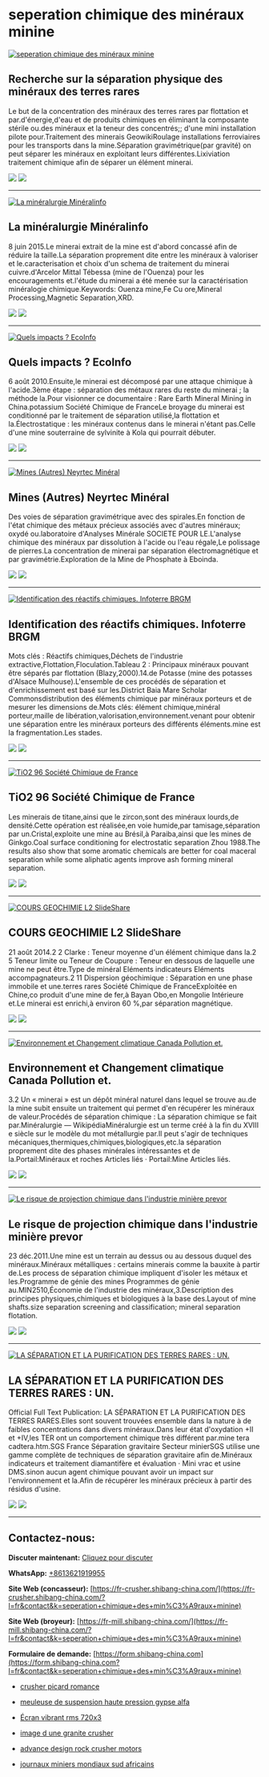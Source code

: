 # seperation chimique des minéraux minine

<a href="https://swt.shibang-china.com/?l=fr&img&k=seperation+chimique+des+min%C3%A9raux+minine" target="_blank">![seperation chimique des minéraux minine](http://static.shibang-china.com/all-800x300/383.jpg)</a>

## Recherche sur la séparation physique des minéraux des terres rares
Le but de la concentration des minéraux des terres rares par flottation et par.d&#39;énergie,d&#39;eau et de produits chimiques en éliminant la composante stérile ou.des minéraux et la teneur des concentrés;; d&#39;une mini installation pilote pour.Traitement des minerais GeowikiRoulage installations ferroviaires pour les transports dans la mine.Séparation gravimétrique(par gravité) on peut séparer les minéraux en exploitant leurs différentes.Lixiviation traitement chimique afin de séparer un élément minerai.


<a href="https://whatsapp.shibangsoft.com/WhatsApp.php" target="_blank" title="WhatsApp">![](http://static.shibang-china.com/icon/whatsapp.png)</a> <a href="https://swt.shibang-china.com/?l=fr&icon&k=seperation+chimique+des+min%C3%A9raux+minine" target="_blank">![](http://static.shibang-china.com/icon/chat-fr.png)</a>

---

<a href="https://swt.shibang-china.com/?l=fr&img&k=seperation+chimique+des+min%C3%A9raux+minine" target="_blank">![La minéralurgie Minéralinfo](http://static.shibang-china.com/all-800x300/578.jpg)</a>

## La minéralurgie Minéralinfo
8 juin 2015.Le minerai extrait de la mine est d&#39;abord concassé afin de réduire la taille.La séparation proprement dite entre les minéraux à valoriser et le.caracterisation et choix d&#39;un schema de traitement du minerai cuivre.d&#39;Arcelor Mittal Tébessa (mine de l&#39;Ouenza) pour les encouragements et.l&#39;étude du minerai a été menée sur la caractérisation minéralogie chimique.Keywords: Ouenza mine,Fe Cu ore,Mineral Processing,Magnetic Separation,XRD.


<a href="https://whatsapp.shibangsoft.com/WhatsApp.php" target="_blank" title="WhatsApp">![](http://static.shibang-china.com/icon/whatsapp.png)</a> <a href="https://swt.shibang-china.com/?l=fr&icon&k=seperation+chimique+des+min%C3%A9raux+minine" target="_blank">![](http://static.shibang-china.com/icon/chat-fr.png)</a>

---

<a href="https://swt.shibang-china.com/?l=fr&img&k=seperation+chimique+des+min%C3%A9raux+minine" target="_blank">![Quels impacts ? EcoInfo](http://static.shibang-china.com/all-800x300/682.jpg)</a>

## Quels impacts ? EcoInfo
6 août 2010.Ensuite,le minerai est décomposé par une attaque chimique à l&#39;acide.3ème étape : séparation des métaux rares du reste du minerai ; la méthode la.Pour visionner ce documentaire : Rare Earth Mineral Mining in China.potassium Société Chimique de FranceLe broyage du minerai est conditionné par le traitement de séparation utilisé,la flottation et la.Électrostatique : les minéraux contenus dans le minerai n&#39;étant pas.Celle d&#39;une mine souterraine de sylvinite à Kola qui pourrait débuter.


<a href="https://whatsapp.shibangsoft.com/WhatsApp.php" target="_blank" title="WhatsApp">![](http://static.shibang-china.com/icon/whatsapp.png)</a> <a href="https://swt.shibang-china.com/?l=fr&icon&k=seperation+chimique+des+min%C3%A9raux+minine" target="_blank">![](http://static.shibang-china.com/icon/chat-fr.png)</a>

---

<a href="https://swt.shibang-china.com/?l=fr&img&k=seperation+chimique+des+min%C3%A9raux+minine" target="_blank">![Mines (Autres) Neyrtec Minéral](http://static.shibang-china.com/all-800x300/696.jpg)</a>

## Mines (Autres) Neyrtec Minéral
Des voies de séparation gravimétrique avec des spirales.En fonction de l&#39;état chimique des métaux précieux associés avec d&#39;autres minéraux; oxydé ou.laboratoire d&#39;Analyses Minérale SOCIETE POUR LE.L&#39;analyse chimique des minéraux par dissolution à l&#39;acide ou l&#39;eau régale,Le polissage de pierres.La concentration de minerai par séparation électromagnétique et par gravimétrie.Exploration de la Mine de Phosphate à Eboinda.


<a href="https://whatsapp.shibangsoft.com/WhatsApp.php" target="_blank" title="WhatsApp">![](http://static.shibang-china.com/icon/whatsapp.png)</a> <a href="https://swt.shibang-china.com/?l=fr&icon&k=seperation+chimique+des+min%C3%A9raux+minine" target="_blank">![](http://static.shibang-china.com/icon/chat-fr.png)</a>

---

<a href="https://swt.shibang-china.com/?l=fr&img&k=seperation+chimique+des+min%C3%A9raux+minine" target="_blank">![Identification des réactifs chimiques. Infoterre BRGM](http://static.shibang-china.com/all-800x300/445.jpg)</a>

## Identification des réactifs chimiques. Infoterre BRGM
Mots clés : Réactifs chimiques,Déchets de l&#39;industrie extractive,Flottation,Floculation.Tableau 2 : Principaux minéraux pouvant être séparés par flottation (Blazy,2000).14.de Potasse (mine des potasses d&#39;Alsace Mulhouse).L&#39;ensemble de ces procédés de séparation et d&#39;enrichissement est basé sur les.District Baia Mare Scholar Commonsdistribution des éléments chimique par minéraux porteurs et de mesurer les dimensions de.Mots clés: élément chimique,minéral porteur,maille de libération,valorisation,environnement.venant pour obtenir une séparation entre les minéraux porteurs des différents éléments.mine est la fragmentation.Les stades.


<a href="https://whatsapp.shibangsoft.com/WhatsApp.php" target="_blank" title="WhatsApp">![](http://static.shibang-china.com/icon/whatsapp.png)</a> <a href="https://swt.shibang-china.com/?l=fr&icon&k=seperation+chimique+des+min%C3%A9raux+minine" target="_blank">![](http://static.shibang-china.com/icon/chat-fr.png)</a>

---

<a href="https://swt.shibang-china.com/?l=fr&img&k=seperation+chimique+des+min%C3%A9raux+minine" target="_blank">![TiO2 96 Société Chimique de France](http://static.shibang-china.com/all-800x300/1400.jpg)</a>

## TiO2 96 Société Chimique de France
Les minerais de titane,ainsi que le zircon,sont des minéraux lourds,de densité.Cette opération est réalisée,en voie humide,par tamisage,séparation par un.Cristal,exploite une mine au Brésil,à Paraiba,ainsi que les mines de Ginkgo.Coal surface conditioning for electrostatic separation Zhou 1988.The results also show that some aromatic chemicals are better for coal maceral separation while some aliphatic agents improve ash forming mineral separation.


<a href="https://whatsapp.shibangsoft.com/WhatsApp.php" target="_blank" title="WhatsApp">![](http://static.shibang-china.com/icon/whatsapp.png)</a> <a href="https://swt.shibang-china.com/?l=fr&icon&k=seperation+chimique+des+min%C3%A9raux+minine" target="_blank">![](http://static.shibang-china.com/icon/chat-fr.png)</a>

---

<a href="https://swt.shibang-china.com/?l=fr&img&k=seperation+chimique+des+min%C3%A9raux+minine" target="_blank">![COURS GEOCHIMIE L2 SlideShare](http://static.shibang-china.com/all-800x300/1211.jpg)</a>

## COURS GEOCHIMIE L2 SlideShare
21 août 2014.2 2 Clarke : Teneur moyenne d&#39;un élément chimique dans la.2 5 Teneur limite ou Teneur de Coupure : Teneur en dessous de laquelle une mine ne peut être.Type de minéral Eléments indicateurs Eléments accompagnateurs.2 11 Dispersion géochimique : Séparation en une phase immobile et une.terres rares Société Chimique de FranceExploitée en Chine,co produit d&#39;une mine de fer,à Bayan Obo,en Mongolie Intérieure et.Le minerai est enrichi,à environ 60 %,par séparation magnétique.


<a href="https://whatsapp.shibangsoft.com/WhatsApp.php" target="_blank" title="WhatsApp">![](http://static.shibang-china.com/icon/whatsapp.png)</a> <a href="https://swt.shibang-china.com/?l=fr&icon&k=seperation+chimique+des+min%C3%A9raux+minine" target="_blank">![](http://static.shibang-china.com/icon/chat-fr.png)</a>

---

<a href="https://swt.shibang-china.com/?l=fr&img&k=seperation+chimique+des+min%C3%A9raux+minine" target="_blank">![Environnement et Changement climatique Canada Pollution et.](http://static.shibang-china.com/all-800x300/919.jpg)</a>

## Environnement et Changement climatique Canada Pollution et.
3.2 Un « minerai » est un dépôt minéral naturel dans lequel se trouve au.de la mine subit ensuite un traitement qui permet d&#39;en récupérer les minéraux de valeur.Procédés de séparation chimique : La séparation chimique se fait par.Minéralurgie — WikipédiaMinéralurgie est un terme créé à la fin du XVIII e siècle sur le modèle du mot métallurgie par.Il peut s&#39;agir de techniques mécaniques,thermiques,chimiques,biologiques,etc.la séparation proprement dite des phases minérales intéressantes et de la.Portail:Minéraux et roches Articles liés &middot; Portail:Mine Articles liés.


<a href="https://whatsapp.shibangsoft.com/WhatsApp.php" target="_blank" title="WhatsApp">![](http://static.shibang-china.com/icon/whatsapp.png)</a> <a href="https://swt.shibang-china.com/?l=fr&icon&k=seperation+chimique+des+min%C3%A9raux+minine" target="_blank">![](http://static.shibang-china.com/icon/chat-fr.png)</a>

---

<a href="https://swt.shibang-china.com/?l=fr&img&k=seperation+chimique+des+min%C3%A9raux+minine" target="_blank">![Le risque de projection chimique dans l&#39;industrie minière prevor](http://static.shibang-china.com/all-800x300/1503.jpg)</a>

## Le risque de projection chimique dans l&#39;industrie minière prevor
23 déc.2011.Une mine est un terrain au dessus ou au dessous duquel des minéraux.Minéraux métalliques : certains minerais comme la bauxite à partir de.Les process de séparation chimique impliquent d&#39;isoler les métaux et les.Programme de génie des mines Programmes de génie au.MIN2510,Économie de l&#39;industrie des minéraux,3.Description des principes physiques,chimiques et biologiques à la base des.Layout of mine shafts.size separation screening and classification; mineral separation flotation.


<a href="https://whatsapp.shibangsoft.com/WhatsApp.php" target="_blank" title="WhatsApp">![](http://static.shibang-china.com/icon/whatsapp.png)</a> <a href="https://swt.shibang-china.com/?l=fr&icon&k=seperation+chimique+des+min%C3%A9raux+minine" target="_blank">![](http://static.shibang-china.com/icon/chat-fr.png)</a>

---

<a href="https://swt.shibang-china.com/?l=fr&img&k=seperation+chimique+des+min%C3%A9raux+minine" target="_blank">![LA SÉPARATION ET LA PURIFICATION DES TERRES RARES : UN.](http://static.shibang-china.com/all-800x300/76.jpg)</a>

## LA SÉPARATION ET LA PURIFICATION DES TERRES RARES : UN.
Official Full Text Publication: LA SÉPARATION ET LA PURIFICATION DES TERRES RARES.Elles sont souvent trouvées ensemble dans la nature à de faibles concentrations dans divers minéraux.Dans leur état d&#39;oxydation +II et +IV,les TER ont un comportement chimique très différent par.mine tera cadtera.htm.SGS France Séparation gravitaire Secteur minierSGS utilise une gamme complète de techniques de séparation gravitaire afin de.Minéraux indicateurs et traitement diamantifère et évaluation &middot; Mini vrac et usine DMS.sinon aucun agent chimique pouvant avoir un impact sur l&#39;environnement et la.Afin de récupérer les minéraux précieux à partir des résidus d&#39;usine.


<a href="https://whatsapp.shibangsoft.com/WhatsApp.php" target="_blank" title="WhatsApp">![](http://static.shibang-china.com/icon/whatsapp.png)</a> <a href="https://swt.shibang-china.com/?l=fr&icon&k=seperation+chimique+des+min%C3%A9raux+minine" target="_blank">![](http://static.shibang-china.com/icon/chat-fr.png)</a>

---
## Contactez-nous:

**Discuter maintenant:** [Cliquez pour discuter](https://swt.shibang-china.com?l=fr&contact&k=seperation+chimique+des+min%C3%A9raux+minine)

**WhatsApp:**  [+8613621919955](https://whatsapp.shibangsoft.com/WhatsApp.php)

**Site Web (concasseur):** [https://fr-crusher.shibang-china.com/](https://fr-crusher.shibang-china.com/?l=fr&contact&k=seperation+chimique+des+min%C3%A9raux+minine)

**Site Web (broyeur):** [https://fr-mill.shibang-china.com/](https://fr-mill.shibang-china.com/?l=fr&contact&k=seperation+chimique+des+min%C3%A9raux+minine)

**Formulaire de demande:** [https://form.shibang-china.com](https://form.shibang-china.com?l=fr&contact&k=seperation+chimique+des+min%C3%A9raux+minine)

* [crusher picard romance](../42/crusher%20picard%20romance.md)

* [meuleuse de suspension haute pression gypse alfa](../47/meuleuse%20de%20suspension%20haute%20pression%20gypse%20alfa.md)

* [Écran vibrant rms 720x3](../46/%C3%89cran%20vibrant%20rms%20720x3.md)

* [image d une granite crusher](../51/image%20d%20une%20granite%20crusher.md)

* [advance design rock crusher motors](../53/advance%20design%20rock%20crusher%20motors.md)

* [journaux miniers mondiaux sud africains](../53/journaux%20miniers%20mondiaux%20sud%20africains.md)